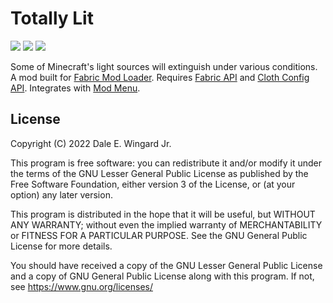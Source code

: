 # Totally Lit

![](https://img.shields.io/github/license/realguyman/totally_lit) ![](https://github.com/realguyman/totally_lit/workflows/build/badge.svg) ![](https://cf.way2muchnoise.eu/full_totally-lit_downloads.svg)

Some of Minecraft's light sources will extinguish under various conditions. A mod built for [Fabric Mod Loader](https://fabricmc.net/use). Requires [Fabric API](https://www.curseforge.com/minecraft/mc-mods/fabric-api) and [Cloth Config API](https://www.curseforge.com/minecraft/mc-mods/cloth-config). Integrates with [Mod Menu](https://www.curseforge.com/minecraft/mc-mods/modmenu).

## License

Copyright (C) 2022 Dale E. Wingard Jr.

This program is free software: you can redistribute it and/or modify
it under the terms of the GNU Lesser General Public License as published by
the Free Software Foundation, either version 3 of the License, or
(at your option) any later version.

This program is distributed in the hope that it will be useful,
but WITHOUT ANY WARRANTY; without even the implied warranty of
MERCHANTABILITY or FITNESS FOR A PARTICULAR PURPOSE.  See the
GNU General Public License for more details.

You should have received a copy of the GNU Lesser General Public License
and a copy of GNU General Public License along with this program.  If not, see
<https://www.gnu.org/licenses/>
